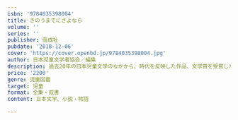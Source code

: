 ```yaml
---
isbn: '9784035398004'
title: きのうまでにさよなら
volume: ''
series: ''
publisher: 偕成社
pubdate: '2018-12-06'
cover: 'https://cover.openbd.jp/9784035398004.jpg'
author: 日本児童文学者協会／編集
description: 過去20年の日本児童文学のなかから、時代を反映した作品、文学賞を受賞した作品を精選した。これからの変化を描く5作品を収録。
price: '2200'
genre: 児童図書
target: 児童
format: 全集・双書
content: 日本文学、小説・物語

---
```

